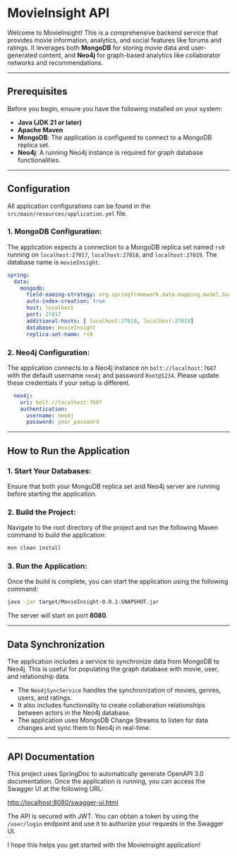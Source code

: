 # MovieInsight API

Welcome to MovieInsight\! This is a comprehensive backend service that provides movie information, analytics, and social features like forums and ratings. It leverages both **MongoDB** for storing movie data and user-generated content, and **Neo4j** for graph-based analytics like collaborator networks and recommendations.

-----

## Prerequisites

Before you begin, ensure you have the following installed on your system:

  * **Java (JDK 21 or later)**
  * **Apache Maven**
  * **MongoDB**: The application is configured to connect to a MongoDB replica set.
  * **Neo4j**: A running Neo4j instance is required for graph database functionalities.

-----

## Configuration

All application configurations can be found in the `src/main/resources/application.yml` file.

### 1\. MongoDB Configuration:

The application expects a connection to a MongoDB replica set named `rs0` running on `localhost:27017`, `localhost:27018`, and `localhost:27019`. The database name is `movieInsight`.

```yaml
spring:
  data:
    mongodb:
      field-naming-strategy: org.springframework.data.mapping.model.SnakeCaseFieldNamingStrategy
      auto-index-creation: true
      host: localhost
      port: 27017
      additional-hosts: [ localhost:27018, localhost:27019]
      database: movieInsight
      replica-set-name: rs0
```

### 2\. Neo4j Configuration:

The application connects to a Neo4j instance on `bolt://localhost:7687` with the default username `neo4j` and password `Root@1234`. Please update these credentials if your setup is different.

```yaml
  neo4j:
    uri: bolt://localhost:7687
    authentication:
      username: neo4j
      password: your_password
```

-----

## How to Run the Application

### 1\. Start Your Databases:

Ensure that both your MongoDB replica set and Neo4j server are running before starting the application.

### 2\. Build the Project:

Navigate to the root directory of the project and run the following Maven command to build the application:

```bash
mvn clean install
```

### 3\. Run the Application:

Once the build is complete, you can start the application using the following command:

```bash
java -jar target/MovieInsight-0.0.1-SNAPSHOT.jar
```

The server will start on port **8080**.

-----

## Data Synchronization

The application includes a service to synchronize data from MongoDB to Neo4j. This is useful for populating the graph database with movie, user, and relationship data.

  * The `Neo4jSyncService` handles the synchronization of movies, genres, users, and ratings.
  * It also includes functionality to create collaboration relationships between actors in the Neo4j database.
  * The application uses MongoDB Change Streams to listen for data changes and sync them to Neo4j in real-time.

-----

## API Documentation

This project uses SpringDoc to automatically generate OpenAPI 3.0 documentation. Once the application is running, you can access the Swagger UI at the following URL:

[http://localhost:8080/swagger-ui.html](https://www.google.com/search?q=http://localhost:8080/swagger-ui.html)

The API is secured with JWT. You can obtain a token by using the `/user/login` endpoint and use it to authorize your requests in the Swagger UI.

I hope this helps you get started with the MovieInsight application\!
